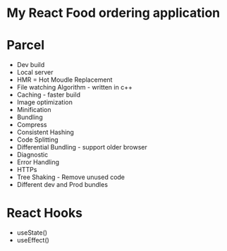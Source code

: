 # My React Food ordering application

# Parcel
- Dev build
- Local server
- HMR = Hot Moudle Replacement
- File watching Algorithm - written in c++
- Caching - faster build
- Image optimization
- Minification 
- Bundling
- Compress
- Consistent Hashing
- Code Splitting
- Differential Bundling - support older browser
- Diagnostic
- Error Handling
- HTTPs
- Tree Shaking - Remove unused code
- Different dev and Prod bundles


# React Hooks
- useState()
- useEffect()